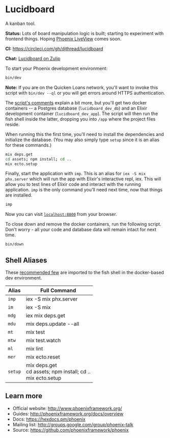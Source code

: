 # Lucidboard

A kanban tool.

**Status:** Lots of board manipulation logic is built; starting to experiment
with frontend things. Hoping [Phoenix
LiveView](https://dockyard.com/blog/2018/12/12/phoenix-liveview-interactive-real-time-apps-no-need-to-write-javascript)
comes soon.

**CI:** https://circleci.com/gh/djthread/lucidboard

**Chat:** [Lucidboard on
Zulip](https://z.impulsedetroit.net/#narrow/stream/16-lucidboard)

To start your Phoenix development environment:

```bash
bin/dev
```

**Note:** If you are on the Quicken Loans network, you'll want to invoke this
script with `bin/dev --ql` or you will get errors around HTTPS authentication.

The [script's comments](bin/dev) explain a bit more, but you'll get two
docker containers -- a Postgres database (`lucidboard_dev_db`) and an Elixir
development container (`lucidboard_dev_app`). The script will then run the
fish shell inside the latter, dropping you into `/app` where the project
files reside.

When running this the first time, you'll need to install the dependencies and
initialize the database. (You may also simply type `setup` since it is an alias
for these commands.)

```bash
mix deps.get
cd assets; npm install; cd ..
mix ecto.setup
```

Finally, start the application with `imp`. This is an alias for `iex -S mix
phx.server` which will run the app with Elixir's interactive repl, iex. This
will allow you to test lines of Elixir code and interact with the running
application. `imp` is the only command you'll need next time, now that things
are installed.

```bash
imp
```

Now you can visit [`localhost:8800`](http://localhost:8800) from your browser.

To close down and remove the docker containers, run the following script.
Don't worry - all your code and database data will remain intact for next
time.

```bash
bin/down
```

## Shell Aliases

These [recommended few](assets/docker/dev/config.fish) are imported to the
fish shell in the docker-based dev environment.

| Alias   | Full Command          |
| ------- | --------------------- |
| `imp`   | iex -S mix phx.server |
| `im`    | iex -S mix            |
| `mdg`   | iex mix deps.get      |
| `mdu`   | mix deps.update --all |
| `mt`    | mix test              |
| `mtw`   | mix test.watch        |
| `ml`    | mix lint              |
| `mer`   | mix ecto.reset        |
| `setup` | mix deps.get<br>cd assets; npm install; cd ..<br> mix ecto.setup | 

## Learn more

  * Official website: http://www.phoenixframework.org/
  * Guides: http://phoenixframework.org/docs/overview
  * Docs: https://hexdocs.pm/phoenix
  * Mailing list: http://groups.google.com/group/phoenix-talk
  * Source: https://github.com/phoenixframework/phoenix
